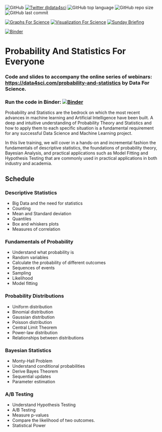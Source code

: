 ![GitHub](https://img.shields.io/github/license/DataForScience/Probability-And-Statistics)
[![Twitter @data4sci](https://img.shields.io/twitter/follow/data4sci)](https://twitter.com/intent/follow?screen_name=data4sci)
![GitHub top language](https://img.shields.io/github/languages/top/DataForScience/Probability-And-Statistics)
![GitHub repo size](https://img.shields.io/github/repo-size/DataForScience/Probability-And-Statistics)
![GitHub last commit](https://img.shields.io/github/last-commit/DataForScience/Probability-And-Statistics)

[![Graphs For Science](https://img.shields.io/badge/Graphs_For_Science-Subscribe-blue)](https://graphs4sci.substack.com/subscribe)
[![Visualization For Science](https://img.shields.io/badge/Viz_For_Science-Subscribe-blue)](https://viz4sci.substack.com/subscribe)
[![Sunday Briefing](https://img.shields.io/badge/Sunday_Briefing-Subscribe-blue)](https://data4sci.ck.page/8a51c452bc)

[![Binder](https://mybinder.org/badge_logo.svg)](https://mybinder.org/v2/gh/DataForScience/Probability-And-Statistics/HEAD)

# Probability And Statistics For Everyone

### Code and slides to accompany the online series of webinars: https://data4sci.com/probability-and-statistics by Data For Science.

### Run the code in Binder: [![Binder](https://mybinder.org/badge_logo.svg)](https://mybinder.org/v2/gh/DataForScience/Probability-And-Statistics/HEAD)

Probability and Statistics are the bedrock on which the most recent advances in machine learning and Artificial Intelligence have been built. A deep and intuitive understanding of Probability Theory and Statistics and how to apply them to each specific situation is a fundamental requirement for any successful Data Science and Machine Learning project.

In this live training, we will cover in a hands-on and incremental fashion the fundamentals of descriptive statistics, the foundations of probability theory, Bayesian Analysis, and practical applications such as Model Fitting and Hypothesis Testing that are commonly used in practical applications in both industry and academia.

## Schedule

### Descriptive Statistics
- Big Data and the need for statistics
- Counting
- Mean and Standard deviation
- Quantiles
- Box and whiskers plots
- Measures of correlation

### Fundamentals of Probability    
- Understand what probability is
- Random variables
- Calculate the probability of different outcomes
- Sequences of events
- Sampling
- Likelihood
- Model fitting

### Probability Distributions
- Uniform distribution
- Binomial distribution
- Gaussian distribution
- Poisson distribution
- Central Limit Theorem
- Power-law distribution
- Relationships between distributions

### Bayesian Statistics
- Monty-Hall Problem
- Understand conditional probabilities
- Derive Bayes Theorem
- Sequential updates
- Parameter estimation

### A/B Testing
- Understand Hypothesis Testing
- A/B Testing
- Measure p-values
- Compare the likelihood of two outcomes.
- Statistical Power